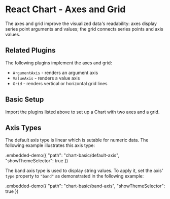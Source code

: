 # React Chart - Axes and Grid

The axes and grid improve the visualized data's readability: axes display series point arguments and values; the grid connects series points and axis values.

## Related Plugins

The following plugins implement the axes and grid:

- `ArgumentAxis` - renders an argument axis
- `ValueAxis` - renders a value axis
- `Grid` - renders vertical or horizontal grid lines

## Basic Setup

Import the plugins listed above to set up a Chart with two axes and a grid.

## Axis Types

The default axis type is linear which is sutable for numeric data. The following example illustrates this axis type:

.embedded-demo({ "path": "chart-basic/default-axis", "showThemeSelector": true })

The band axis type is used to display string values. To apply it, set the axis' `type` property to `"band"` as demonstrated in the following example:

.embedded-demo({ "path": "chart-basic/band-axis", "showThemeSelector": true })
